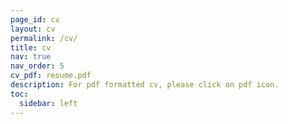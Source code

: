 ```yaml
---
page_id: cv
layout: cv
permalink: /cv/
title: cv
nav: true
nav_order: 5
cv_pdf: resume.pdf
description: For pdf formatted cv, please click on pdf icon.
toc:
  sidebar: left
---
```

